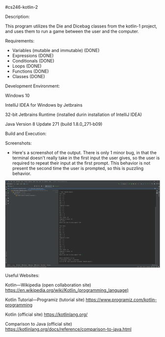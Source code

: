 #cs246-kotlin-2

Description:

This program utilizes the Die and Dicebag classes from the kotlin-1 project, and uses them to run a game between the user and the computer.

Requirements:
- Variables (mutable and immutable) (DONE)
- Expressions (DONE)
- Conditionals (DONE)
- Loops (DONE)
- Functions (DONE)
- Classes (DONE)


Development Environment:

Windows 10

IntelliJ IDEA for Windows by Jetbrains

32-bit Jetbrains Runtime (installed durin installation of IntelliJ IDEA)

Java Version 8 Update 271 (build 1.8.0_271-b09)

Build and Execution:

Screenshots:

- Here's a screenshot of the output. There is only 1 minor bug, in that the terminal doesn't really take in the first input the user gives, so the user is required to repeat their input at the first prompt. This behavior is not present the second time the user is prompted, so this is puzzling behavior.

![output](https://github.com/jmattgiroux/cs246-kotlin-2/blob/master/output.png)

Useful Websites:

Kotlin—Wikipedia (open collaboration site) https://en.wikipedia.org/wiki/Kotlin_(programming_language)

Kotlin Tutorial—Programiz (tutorial site) https://www.programiz.com/kotlin-programming

Kotlin (official site) https://kotlinlang.org/

Comparison to Java (official site) https://kotlinlang.org/docs/reference/comparison-to-java.html
